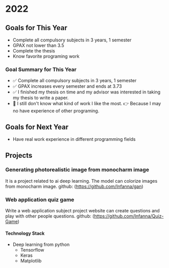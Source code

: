 # 2022

## Goals for This Year

* Complete all compulsory subjects in 3 years, 1 semester
* GPAX not lower than 3.5
* Complete the thesis
* Know favorite programing work

### Goal Summary for This Year

* ✅ Complete all compulsory subjects in 3 years, 1 semester
* ✅ GPAX increases every semester and ends at 3.73
* ✅ I finished my thesis on time and my advisor was interested in taking my thesis to write a paper.
* 🤔 I still don't know what kind of work I like the most. 👉 Because I may no have experience of other programing.

## Goals for Next Year

* Have real work experience in different programming fields

## Projects

### Generating photorealistic image from monocharm image

It is a project related to ai deep learning. The model can colorize images from monocharm image.
github: (https://github.com/Infanna/gan)

### Web application quiz game

Write a web application subject project 
website can create questions and play with other people questions.
github: (https://github.com/Infanna/Quiz-Game)

#### Technology Stack

* Deep learning from python
  * Tensorflow
  * Keras
  * Matplotlib